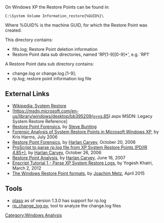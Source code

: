 On Windows XP the Restore Points can be found in:

    C:\System Volume Information_restore{%GUID%}\

Where %GUID% is the machine GUID, for which the Restore Point was
created.

This directory contains:

- fifo.log; Restore Point deletion information
- Restore Point data sub directories, named 'RP\[1-9\]\[0-9\]\*', e.g.
  'RP1'

A Restore Point data sub directory contains:

- change.log or change.log.\[1-9\];
- rp.log; restore point information log file

## External Links

- [Wikipedia: System
  Restore](http://en.wikipedia.org/wiki/System_Restore)
- \[<https://msdn.microsoft.com/en-us/library/windows/desktop/bb395209(v=vs.85>).aspx
  MSDN: Legacy System Restore Reference\]
- [Restore Point
  Forensics](http://www.stevebunting.org/udpd4n6/forensics/restorepoints.htm),
  by [Steve Bunting](Steve_Bunting "wikilink")
- [Forensic Analysis of System Restore Points in Microsoft Windows
  XP](http://citeseerx.ist.psu.edu/viewdoc/download?doi=10.1.1.84.4474&rep=rep1&type=pdf),
  by Kris Harms, July 2006
- [Restore Point
  Forensics](http://windowsir.blogspot.ch/2006/10/restore-point-forensics.html),
  by [Harlan Carvey](Harlan_Carvey "wikilink"), October 20, 2006
- [ProScript to parse rp.log file from XP System Restore Points (PD/IR
  4.85+)](https://web.archive.org/web/20090828023053/http://toorcon.techpathways.com/cs/forums/thread/95.aspx),
  by [Harlan Carvey](Harlan_Carvey "wikilink"), October 26, 2006
- [Restore Point
  Analysis](http://windowsir.blogspot.ch/2007/06/restore-point-analysis.html),
  by [Harlan Carvey](Harlan_Carvey "wikilink"), June 16, 2007
- [Enscript Tutorial 1 - Parse XP System Restore
  Logs](http://www.swiftforensics.com/2012/03/enscript-tutorial-1-parse-xp-system.html),
  by Yogesh Khatri, March 2, 2012
- [The Windows Restore Point
  formats](https://github.com/libyal/dtformats/blob/master/documentation/Restore%20point%20formats.asciidoc),
  by [Joachim Metz](Joachim_Metz "wikilink"), April 2015

## Tools

- [plaso](plaso "wikilink") as of version 1.3.0 has support for rp.log
- [rp_change_log.py](https://github.com/libyal/dtformats/blob/master/scripts/rp_change_log.py),
  tool to analyze the change.log files

[Category:Windows Analysis](Category:Windows_Analysis "wikilink")